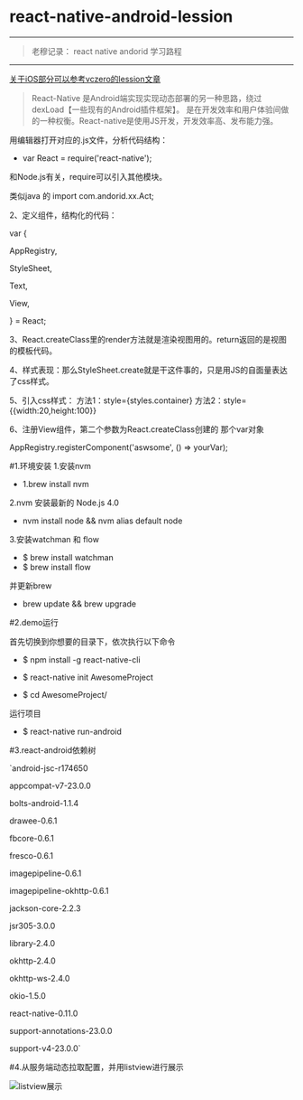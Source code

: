 # react-native-android-lession
---
> 老穆记录： react native andorid 学习路程

---
[关于iOS部分可以参考vczero的lession文章](https://github.com/vczero/react-native-lession)


>React-Native 是Android端实现实现动态部署的另一种思路，绕过dexLoad【一些现有的Android插件框架】。
是在开发效率和用户体验间做的一种权衡。React-native是使用JS开发，开发效率高、发布能力强。

用编辑器打开对应的.js文件，分析代码结构：

* var React = require('react-native');

和Node.js有关，require可以引入其他模块。

类似java 的 import com.andorid.xx.Act;

2、定义组件，结构化的代码：

var {

AppRegistry,

StyleSheet,

Text,

View,

} = React;

3、React.createClass里的render方法就是渲染视图用的。return返回的是视图的模板代码。

4、样式表现：那么StyleSheet.create就是干这件事的，只是用JS的自面量表达了css样式。

5、引入css样式：
方法1：style={styles.container}
方法2：style={{width:20,height:100}}

6、注册View组件，第二个参数为React.createClass创建的 那个var对象
 
AppRegistry.registerComponent('aswsome', () => yourVar);


#1.环境安装
1.安装nvm

* 1.brew install nvm

2.nvm 安装最新的 Node.js 4.0

* nvm install node && nvm alias default node

3.安装watchman 和 flow

* $ brew install watchman
* $ brew install flow

并更新brew

* brew update && brew upgrade

#2.demo运行

首先切换到你想要的目录下，依次执行以下命令

* $ npm install -g react-native-cli

* $ react-native init AwesomeProject

* $ cd AwesomeProject/

运行项目

* $ react-native run-android

#3.react-android依赖树

`android-jsc-r174650

appcompat-v7-23.0.0

bolts-android-1.1.4

drawee-0.6.1

fbcore-0.6.1

fresco-0.6.1

imagepipeline-0.6.1

imagepipeline-okhttp-0.6.1

jackson-core-2.2.3

jsr305-3.0.0

library-2.4.0

okhttp-2.4.0

okhttp-ws-2.4.0

okio-1.5.0

react-native-0.11.0

support-annotations-23.0.0

support-v4-23.0.0`



#4.从服务端动态拉取配置，并用listview进行展示

![listview展示](https://github.com/yipengmu/react-native-android-lession/blob/master/pics/device-2015-09-21-180925.png)

